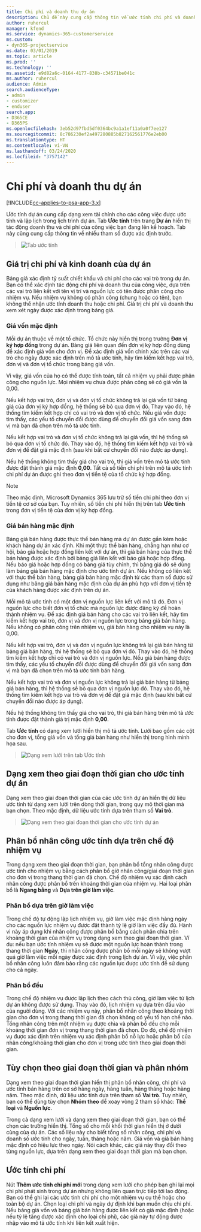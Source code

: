 ```yaml
---
title: Chi phí và doanh thu dự án
description: Chủ đề này cung cấp thông tin về ước tính chi phí và doanh thu dự án.
author: ruhercul
manager: kfend
ms.service: dynamics-365-customerservice
ms.custom:
- dyn365-projectservice
ms.date: 03/01/2019
ms.topic: article
ms.prod: ''
ms.technology: ''
ms.assetid: e9d82a6c-0164-4177-838b-c34571be041c
ms.author: ruhercul
audience: Admin
search.audienceType:
- admin
- customizer
- enduser
search.app:
- D365CE
- D365PS
ms.openlocfilehash: 3eb52d97fbd5df0364bc9a1a1ef11a0a0f7ee127
ms.sourcegitcommit: 8c786230ef2a497280885b827162561776e2eb00
ms.translationtype: HT
ms.contentlocale: vi-VN
ms.lasthandoff: 03/24/2020
ms.locfileid: "3757142"
---
```

# <a name="project-costs-and-revenue"></a>Chi phí và doanh thu dự án

[!INCLUDE[cc-applies-to-psa-app-3.x](../includes/cc-applies-to-psa-app-3x.md)]

Ước tính dự án cung cấp dạng xem tài chính cho các công việc được ước tính và lập lịch trong lịch trình dự án. Tab **Ước tính** trên trang **Dự án** hiển thị tác động doanh thu và chi phí của công việc bạn đang lên kế hoạch. Tab này cũng cung cấp thông tin về nhiều tham số được xác định trước. 

> ![Tab ước tính](media/project-5.png)

## <a name="cost-and-sales-values-of-the-project"></a>Giá trị chi phí và kinh doanh của dự án

Bảng giá xác định tỷ suất chiết khấu và chi phí cho các vai trò trong dự án. Bạn có thể xác định tác động chi phí và doanh thu của công việc, dựa trên các vai trò liên kết với tên vị trí và nguồn lực có tên được phân công cho nhiệm vụ. Nếu nhiệm vụ không có phân công (chung hoặc có tên), bạn không thể nhận ước tính doanh thu hoặc chi phí. Giá trị chi phí và doanh thu xem xét ngày được xác định trong bảng giá.

### <a name="default-cost-price"></a>Giá vốn mặc định  

Mỗi dự án thuộc về một tổ chức. Tổ chức này hiển thị trong trường **Đơn vị ký hợp đồng** trong dự án. Bảng giá liên quan đến đơn vị ký hợp đồng dùng để xác định giá vốn cho đơn vị. Để xác định giá vốn chính xác trên các vai trò cho ngày được xác định trên mô tả ước tính, hãy tìm kiếm kết hợp vai trò, đơn vị và đơn vị tổ chức trong bảng giá vốn. 

Vì vậy, giá vốn của họ có thể được tính toán, tất cả nhiệm vụ phải được phân công cho nguồn lực. Mọi nhiệm vụ chưa được phân công sẽ có giá vốn là 0,00.

Nếu kết hợp vai trò, đơn vị và đơn vị tổ chức không trả lại giá vốn từ bảng giá của đơn vị ký hợp đồng, hệ thống sẽ bỏ qua đơn vị đó. Thay vào đó, hệ thống tìm kiếm kết hợp chỉ có vai trò và đơn vị tổ chức. Nếu giá vốn được tìm thấy, các yếu tố chuyển đổi được dùng để chuyển đổi giá vốn sang đơn vị mà bạn đã chọn trên mô tả ước tính.

Nếu kết hợp vai trò và đơn vị tổ chức không trả lại giá vốn, thì hệ thống sẽ bỏ qua đơn vị tổ chức đó. Thay vào đó, hệ thống tìm kiếm kết hợp vai trò và đơn vị để đặt giá mặc định (sau khi bất cứ chuyển đổi nào được áp dụng).

Nếu hệ thống không tìm thấy giá cho vai trò, thì giá vốn trên mô tả ước tính được đặt thành giá mặc định **0,00**. Tất cả số tiền chi phí trên mô tả ước tính chi phí dự án được ghi theo đơn vị tiền tệ của tổ chức ký hợp đồng.

> [!NOTE]
> Theo mặc định, Microsoft Dynamics 365 lưu trữ số tiền chi phí theo đơn vị tiền tệ cơ sở của bạn. Tuy nhiên, số tiền chi phí hiển thị trên tab **Ước tính** trong đơn vị tiền tệ của đơn vị ký hợp đồng.  

### <a name="default-sales-price"></a>Giá bán hàng mặc định 

Bảng giá bán hàng được thực thể bán hàng mà dự án được gắn kèm hoặc khách hàng dự án xác định. Khi một thực thể bán hàng, chẳng hạn như cơ hội, báo giá hoặc hợp đồng liên kết với dự án, thì giá bán hàng của thực thể bán hàng được xác định bởi bảng giá liên kết với báo giá hoặc hợp đồng. Nếu báo giá hoặc hợp đồng có bảng giá tùy chỉnh, thì bảng giá đó sẽ dùng làm bảng giá bán hàng mặc định cho ước tính dự án. Nếu không có liên kết với thực thể bán hàng, bảng giá bán hàng mặc định từ các tham số được sử dụng như bảng giá bán hàng mặc định của dự án phù hợp với đơn vị tiền tệ của khách hàng được xác định trên dự án.

Mỗi mô tả ước tính có một đơn vị nguồn lực liên kết với mô tả đó. Đơn vị nguồn lực cho biết đơn vị tổ chức mà nguồn lực được đăng ký để hoàn thành nhiệm vụ. Để xác định giá bán hàng cho các vai trò liên kết, hãy tìm kiếm kết hợp vai trò, đơn vị và đơn vị nguồn lực trong bảng giá bán hàng. Nếu không có phân công trên nhiệm vụ, giá bán hàng cho nhiệm vụ này là 0,00.

Nếu kết hợp vai trò, đơn vị và đơn vị nguồn lực không trả lại giá bán hàng từ bảng giá bán hàng, thì hệ thống sẽ bỏ qua đơn vị đó. Thay vào đó, hệ thống tìm kiếm kết hợp chỉ có vai trò và đơn vị nguồn lực. Nếu giá bán hàng được tìm thấy, các yếu tố chuyển đổi được dùng để chuyển đổi giá vốn sang đơn vị mà bạn đã chọn trên mô tả ước tính bán hàng. 

Nếu kết hợp vai trò và đơn vị nguồn lực không trả lại giá bán hàng từ bảng giá bán hàng, thì hệ thống sẽ bỏ qua đơn vị nguồn lực đó. Thay vào đó, hệ thống tìm kiếm kết hợp vai trò và đơn vị để đặt giá mặc định (sau khi bất cứ chuyển đổi nào được áp dụng).

Nếu hệ thống không tìm thấy giá cho vai trò, thì giá bán hàng trên mô tả ước tính được đặt thành giá trị mặc định **0,00**.

Tab **Ước tính** có dạng xem lưới hiển thị mô tả ước tính. Lưới bao gồm các cột cho đơn vị, tổng giá vốn và tổng giá bán hàng như hiển thị trong hình minh họa sau. 

> ![Dạng xem lưới trên tab Ước tính](media/project-6.png)

## <a name="time-phased-view-of-project-estimates"></a>Dạng xem theo giai đoạn thời gian cho ước tính dự án

Dạng xem theo giai đoạn thời gian của các ước tính dự án hiển thị dữ liệu ước tính từ dạng xem lưới trên dòng thời gian, trong quy mô thời gian mà bạn chọn. Theo mặc định, dữ liệu ước tính dựa trên tham số **Vai trò**.

> ![Dạng xem theo giai đoạn thời gian cho ước tính dự án](media/project-7.png)

## <a name="allocating-estimated-effort-based-on-the-task-mode"></a>Phân bổ nhân công ước tính dựa trên chế độ nhiệm vụ

Trong dạng xem theo giai đoạn thời gian, bạn phân bổ tổng nhân công được ước tính cho nhiệm vụ bằng cách phân bổ giờ nhân công/giai đoạn thời gian cho đơn vị trong thang thời gian đã chọn. Chế độ nhiệm vụ xác định cách nhân công được phân bổ trên khoảng thời gian của nhiệm vụ. Hai loại phân bổ là **Ngang bằng** và **Dựa trên giờ làm việc**.

### <a name="work-hours-based-allocation"></a>Phân bổ dựa trên giờ làm việc
 
Trong chế độ tự động lập lịch nhiệm vụ, giờ làm việc mặc định hàng ngày cho các nguồn lực nhiệm vụ được đặt thành tỷ lệ giờ làm việc đầy đủ. Hành vi này áp dụng khi nhân công được phân bổ bằng cách phân chia trên khoảng thời gian của nhiệm vụ trong dạng xem theo giai đoạn thời gian. Ví dụ: nếu bạn ước tính nhiệm vụ sẽ được một nguồn lực hoàn thành trong thang thời gian **Ngày**, thì nhân công được phân bổ mỗi ngày sẽ không vượt quá giờ làm việc mỗi ngày được xác định trong lịch dự án. Vì vậy, việc phân bổ nhân công luôn đảm bảo rằng các nguồn lực được ước tính để sử dụng cho cả ngày.

### <a name="even-allocation"></a>Phân bổ đều

Trong chế độ nhiệm vụ được lập lịch theo cách thủ công, giờ làm việc từ lịch dự án không được sử dụng. Thay vào đó, lịch nhiệm vụ dựa trên đầu vào của người dùng. Với các nhiệm vụ này, phân bổ nhân công theo khoảng thời gian cho đơn vị trong thang thời gian đã chọn không có yếu tố hạn chế nào. Tổng nhân công trên một nhiệm vụ được chia và phân bổ đều cho mỗi khoảng thời gian đơn vị trong thang thời gian đã chọn. Do đó, chế độ nhiệm vụ được xác định trên nhiệm vụ xác định phân bổ nỗ lực hoặc phân bổ của nhân công/khoảng thời gian cho đơn vị trong ước tính theo giai đoạn thời gian.

## <a name="grouping-and-time-phasing-options"></a>Tùy chọn theo giai đoạn thời gian và phân nhóm

Dạng xem theo giai đoạn thời gian hiển thị phân bổ nhân công, chi phí và ước tính bán hàng trên cơ sở hàng ngày, hàng tuần, hàng tháng hoặc hàng năm. Theo mặc định, dữ liệu ước tính dựa trên tham số **Vai trò**. Tuy nhiên, bạn có thể dùng tùy chọn **Nhóm theo** để xoay vòng 2 tham số khác: **Thể loại** và **Nguồn lực**.

Trong cả dạng xem lưới và dạng xem theo giai đoạn thời gian, bạn có thể chọn các trường hiển thị. Tổng số cho mỗi khối thời gian hiển thị ở dưới cùng của dự án. Các số liệu này cho biết tổng số nhân công, chi phí và doanh số ước tính cho ngày, tuần, tháng hoặc năm. Giá vốn và giá bán hàng mặc định có hiệu lực theo ngày. Nói cách khác, các giá này thay đổi theo từng nguồn lực, dựa trên dạng xem theo giai đoạn thời gian mà bạn chọn.

## <a name="expense-estimates"></a>Ước tính chi phí

Nút **Thêm ước tính chi phí mới** trong dạng xem lưới cho phép bạn ghi lại mọi chi phí phát sinh trong dự án nhưng không liên quan trực tiếp tới lao động. Bạn có thể ghi lại các ước tính chi phí cho một nhiệm vụ cụ thể hoặc cho toàn bộ dự án. Chọn loại chi phí và ngày dự định khi bạn muốn chịu chi phí. Nếu bảng giá vốn và bảng giá bán hàng được liên kết có giá mặc định (hoặc nếu tỷ lệ tăng được xác định cho loại chi phí), các giá này tự động được nhập vào mô tả ước tính khi liên kết xuất hiện.
